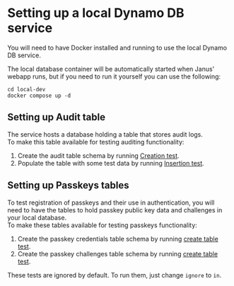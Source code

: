 # Setting up a local Dynamo DB service

You will need to have Docker installed and running to use the local Dynamo DB service.

The local database container will be automatically started when Janus' webapp runs, but if you need to run it yourself you can use the following:

```shell
cd local-dev
docker compose up -d
```

## Setting up Audit table

The service hosts a database holding a table that stores audit logs.  
To make this table available for testing auditing functionality:  
1. Create the audit table schema by running [Creation test](https://github.com/guardian/janus-app/blob/f522bca83d9d90657634b038c7734a9871974161/test/aws/AuditTrailDBTest.scala#L48-L50).
2. Populate the table with some test data by running [Insertion test](https://github.com/guardian/janus-app/blob/f522bca83d9d90657634b038c7734a9871974161/test/aws/AuditTrailDBTest.scala#L16-L46).


## Setting up Passkeys tables

To test registration of passkeys and their use in authentication, you will need to have the tables to hold passkey
public key data and challenges in your local database.  
To make these tables available for testing passkeys functionality:    
1. Create the passkey credentials table schema by running [create table test](/test/aws/PasskeyDBTest.scala).
2. Create the passkey challenges table schema by running [create table test](/test/aws/PasskeyChallengeDBTest.scala).

These tests are ignored by default.  To run them, just change `ignore` to `in`.
